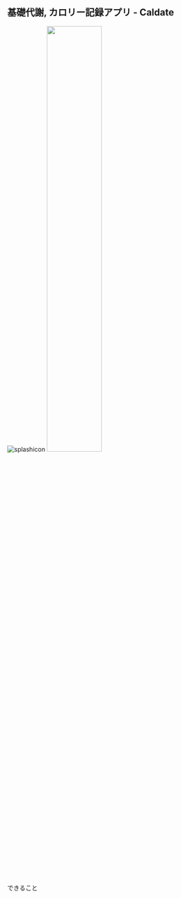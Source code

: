 
<h2>基礎代謝, カロリー記録アプリ - Caldate</h2>

![splashicon](https://user-images.githubusercontent.com/43976208/91845212-bb016580-ec93-11ea-913d-2a7c5fd5069f.png)
<img src="https://user-images.githubusercontent.com/43976208/91845212-bb016580-ec93-11ea-913d-2a7c5fd5069f.png" width=50%>




<p>できること</p>
